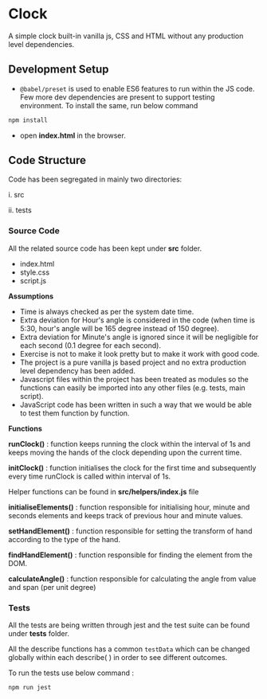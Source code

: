 # Clock

A simple clock built-in vanilla js, CSS and HTML without any production level dependencies.

## Development Setup

- `@babel/preset` is used to enable ES6 features to run within the JS code. Few more dev dependencies are present to support testing environment.  To install the same, run below command

```bash
npm install
```
- open **index.html** in the browser.

## Code Structure

Code has been segregated in mainly two directories: 

i. src

ii. tests

### Source Code

All the related source code has been kept under **src** folder.

- index.html
- style.css
- script.js

**Assumptions**
- Time is always checked as per the system date time.
- Extra deviation for Hour's angle is considered in the code (when time is 5:30, hour's angle will be 165 degree instead of 150 degree).
- Extra deviation for Minute's angle is ignored since it will be negligible for each second (0.1 degree for each second).
- Exercise is not to make it look pretty but to make it work with good code.
- The project is a pure vanilla js based project and no extra production level dependency has been added.
- Javascript files within the project has been treated as modules so the functions can easily be imported into any other files (e.g. tests, main script).
- JavaScript code has been written in such a way that we would be able to test them function by function.

**Functions**

**runClock()** : function keeps running the clock within the interval of 1s and keeps moving the hands of the clock depending upon the current time.

**initClock()** : function initialises the clock for the first time and subsequently every time runClock is called within interval of 1s.

Helper functions can be found in **src/helpers/index.js** file

**initialiseElements()** : function responsible for initialising hour, minute and seconds elements and keeps track of previous hour and minute values.

**setHandElement()** : function responsible for setting the transform of hand according to the type of the hand.

**findHandElement()** : function responsible for finding the element from the DOM.

**calculateAngle()** : function responsible for calculating the angle from value and span (per unit degree) 

### Tests

All the tests are being written through jest and the test suite can be found under **tests** folder.

All the describe functions has a common `testData` which can be changed globally within each describe( ) in order to see different outcomes.

To run the tests use below command :

```bash
npm run jest
```
